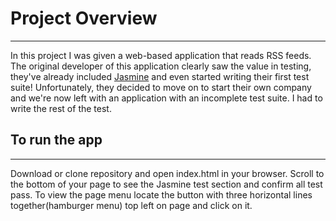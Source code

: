 # Project Overview
---

In this project I was given a web-based application that reads RSS feeds. The original developer of this application clearly saw the value in testing, they've already included [Jasmine](http://jasmine.github.io/) and even started writing their first test suite! Unfortunately, they decided to move on to start their own company and we're now left with an application with an incomplete test suite. I had to write the rest of the test.


## To run the app
---

Download or clone repository and open index.html in your browser.
Scroll to the bottom of your page to see the Jasmine test section and confirm all test pass.
To view the page menu locate the button with three horizontal lines together(hamburger menu)
top left on page and click on it.



